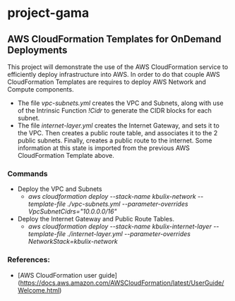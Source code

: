 # project-gama
## AWS CloudFormation Templates for OnDemand Deployments

This project will demonstrate the use of the AWS CloudFormation service to efficiently deploy infrastructure into AWS. In order to do that couple AWS CloudFormation Templates are requires to deploy AWS Network and Compute components.

- The file <i>vpc-subnets.yml</i> creates the VPC and Subnets, along with use of the Intrinsic Function <i>!Cidr</i> to generate the CIDR blocks for each subnet.
- The file <i>internet-layer.yml</i> creates the Internet Gateway, and sets it to the VPC. Then creates a public route table, and associates it to the 2 public subnets. Finally, creates a public route to the internet. Some information at this state is imported from the previous AWS CloudFormation Template above.

### Commands
- Deploy the VPC and Subnets
  - <i>aws cloudformation deploy --stack-name kbulix-network --template-file ./vpc-subnets.yml --parameter-overrides VpcSubnetCidrs="10.0.0.0/16"</i>
- Deploy the Internet Gateway and Public Route Tables.
  - <i>aws cloudformation  deploy  --stack-name kbulix-internet-layer --template-file ./internet-layer.yml --parameter-overrides NetworkStack=kbulix-network</i>

### References:
  - [AWS CloudFormation user guide] (https://docs.aws.amazon.com/AWSCloudFormation/latest/UserGuide/Welcome.html)
